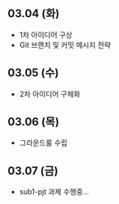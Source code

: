 ## 03.04 (화)
- 1차 아이디어 구상
- Git 브랜치 및 커밋 메시지 전략

## 03.05 (수)
- 2차 아이디어 구체화

## 03.06 (목)
- 그라운드룰 수립

## 03.07 (금)
- sub1-pjt 과제 수행중...